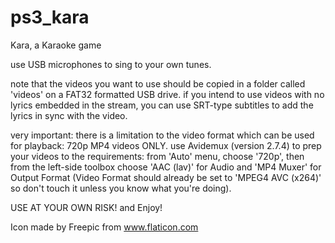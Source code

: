 # ps3_kara
Kara, a Karaoke game

use USB microphones to sing to your own tunes.

note that the videos you want to use should be copied in a folder called 'videos' on a FAT32 formatted USB drive.
if you intend to use videos with no lyrics embedded in the stream, you can use SRT-type subtitles to add the lyrics in sync with the video.

very important: there is a limitation to the video format which can be used for playback: 720p MP4 videos ONLY.
use Avidemux (version 2.7.4) to prep your videos to the requirements: from 'Auto' menu, choose '720p', then from the left-side toolbox choose 'AAC (lav)' for Audio and 'MP4 Muxer' for Output Format (Video Format should already be set to 'MPEG4 AVC (x264)' so don't touch it unless you know what you're doing).

USE AT YOUR OWN RISK! and Enjoy!

Icon made by Freepic from www.flaticon.com
